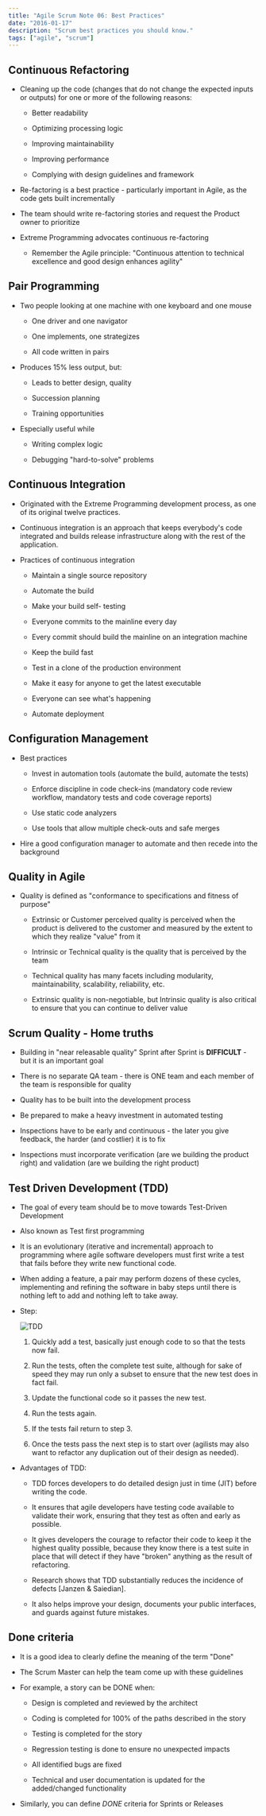 ```yaml
---
title: "Agile Scrum Note 06: Best Practices"
date: "2016-01-17"
description: "Scrum best practices you should know."
tags: ["agile", "scrum"]
---
```


## Continuous Refactoring

- Cleaning up the code (changes that do not change the expected inputs or outputs) for one or more of the following reasons:

  - Better readability

  - Optimizing processing logic

  - Improving maintainability

  - Improving performance

  - Complying with design guidelines and framework

- Re-factoring is a best practice - particularly important in Agile, as the code gets built incrementally

- The team should write re-factoring stories and request the Product owner to prioritize

- Extreme Programming advocates continuous re-factoring

  - Remember the Agile principle: "Continuous attention to technical excellence and good design enhances agility"

## Pair Programming

- Two people looking at one machine with one keyboard and one mouse

  - One driver and one navigator

  - One implements, one strategizes

  - All code written in pairs

- Produces 15% less output, but:

  - Leads to better design, quality

  - Succession planning

  - Training opportunities

- Especially useful while

  - Writing complex logic

  - Debugging "hard-to-solve" problems

## Continuous Integration

- Originated with the Extreme Programming development process, as one of its original twelve practices.

- Continuous integration is an approach that keeps everybody's code integrated and builds release infrastructure along with the rest of the application.

- Practices of continuous integration

  - Maintain a single source repository

  - Automate the build

  - Make your build self- testing

  - Everyone commits to the mainline every day

  - Every commit should build the mainline on an integration machine

  - Keep the build fast

  - Test in a clone of the production environment

  - Make it easy for anyone to get the latest executable

  - Everyone can see what's happening

  - Automate deployment

## Configuration Management

- Best practices

  - Invest in automation tools (automate the build, automate the tests)

  - Enforce discipline in code check-ins (mandatory code review workflow, mandatory tests and code coverage reports)

  - Use static code analyzers

  - Use tools that allow multiple check-outs and safe merges

- Hire a good configuration manager to automate and then recede into the background

## Quality in Agile

- Quality is defined as "conformance to specifications and fitness of purpose"

  - Extrinsic or Customer perceived quality is perceived when the product is delivered to the customer and measured by the extent to which they realize "value" from it

  - Intrinsic or Technical quality is the quality that is perceived by the team

  - Technical quality has many facets including modularity, maintainability, scalability, reliability, etc.

  - Extrinsic quality is non-negotiable, but Intrinsic quality is also critical to ensure that you can continue to deliver value

## Scrum Quality - Home truths

- Building in "near releasable quality" Sprint after Sprint is **DIFFICULT** - but it is an important goal

- There is no separate QA team - there is ONE team and each member of the team is responsible for quality

- Quality has to be built into the development process

- Be prepared to make a heavy investment in automated testing

- Inspections have to be early and continuous - the later you give feedback, the harder (and costlier) it is to fix

- Inspections must incorporate verification (are we building the product right) and validation (are we building the right product)

## Test Driven Development (TDD)

- The goal of every team should be to move towards Test-Driven Development

- Also known as Test first programming

- It is an evolutionary (iterative and incremental) approach to programming where agile software developers must first write a test that fails before they write new functional code.

- When adding a feature, a pair may perform dozens of these cycles, implementing and refining the software in baby steps until there is nothing left to add and nothing left to take away.

- Step:

  ![TDD](./tdd.jpg)

  1. Quickly add a test, basically just enough code to so that the tests now fail.

  2. Run the tests, often the complete test suite, although for sake of speed they may run only a subset to ensure that the new test does in fact fail.

  3. Update the functional code so it passes the new test.

  4. Run the tests again.

  5. If the tests fail return to step 3.

  6. Once the tests pass the next step is to start over (agilists may also want to refactor any duplication out of their design as needed).

- Advantages of TDD:

  - TDD forces developers to do detailed design just in time (JIT) before writing the code.

  - It ensures that agile developers have testing code available to validate their work, ensuring that they test as often and early as possible.

  - It gives developers the courage to refactor their code to keep it the highest quality possible, because they know there is a test suite in place that will detect if they have "broken" anything as the result of refactoring.

  - Research shows that TDD substantially reduces the incidence of defects [Janzen & Saiedian].

  - It also helps improve your design, documents your public interfaces, and guards against future mistakes.

## Done criteria

- It is a good idea to clearly define the meaning of the term "Done"

- The Scrum Master can help the team come up with these guidelines

- For example, a story can be DONE when:

  - Design is completed and reviewed by the architect

  - Coding is completed for 100% of the paths described in the story

  - Testing is completed for the story

  - Regression testing is done to ensure no unexpected impacts

  - All identified bugs are fixed

  - Technical and user documentation is updated for the added/changed functionality

- Similarly, you can define _DONE_ criteria for Sprints or Releases
